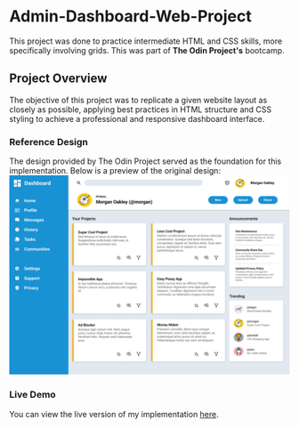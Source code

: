 # Admin-Dashboard-Web-Project
This project was done to practice intermediate HTML and CSS skills, more specifically involving grids. This was part of <strong>The Odin Project's</strong> bootcamp.

## Project Overview
The objective of this project was to replicate a given website layout as closely as possible, applying best practices in HTML structure and CSS styling to achieve a professional and responsive dashboard interface.


### Reference Design
The design provided by The Odin Project served as the foundation for this implementation. Below is a preview of the original design:
<img src="images/dashboard-project.png">

### Live Demo
You can view the live version of my implementation <a href="https://sleepyjimmy.github.io/Admin-Dashboard-Web-Project/">here</a>.

